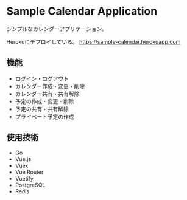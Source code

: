 # Sample Calendar Application

シンプルなカレンダーアプリケーション。

Herokuにデプロイしている。
https://sample-calendar.herokuapp.com

## 機能

- ログイン・ログアウト
- カレンダー作成・変更・削除
- カレンダー共有・共有解除
- 予定の作成・変更・削除
- 予定の共有・共有解除
- プライベート予定の作成

## 使用技術

- Go
- Vue.js
- Vuex
- Vue Router
- Vuetify
- PostgreSQL
- Redis